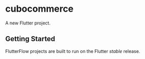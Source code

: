 # cubocommerce

A new Flutter project.

## Getting Started

FlutterFlow projects are built to run on the Flutter _stable_ release.
